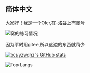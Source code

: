 ## 简体中文
大家好！我是一个OIer,在-[洛谷](https://www.luogu.com.cn/users/920477)上有账号

![窝的练习情况](https://api.jerryz.com.cn/practice?id=920477&disable_cache=true)

因为平时用gitee,所以这边的东西就稍少

[![bcsyzwqhz's GitHub stats](https://github-readme-stats.vercel.app/api?username=bcsyzwqhz&include_all_commits=true&show_icons=true&count_private=true&theme=radical)](https://github.com/anuraghazra/github-readme-stats)

![Top Langs](https://github-readme-stats.vercel.app/api/top-langs/?username=bcsyzwqhz&layout=compact&theme=radical&include_all_commits=true&show_icons=true&count_private=true)
